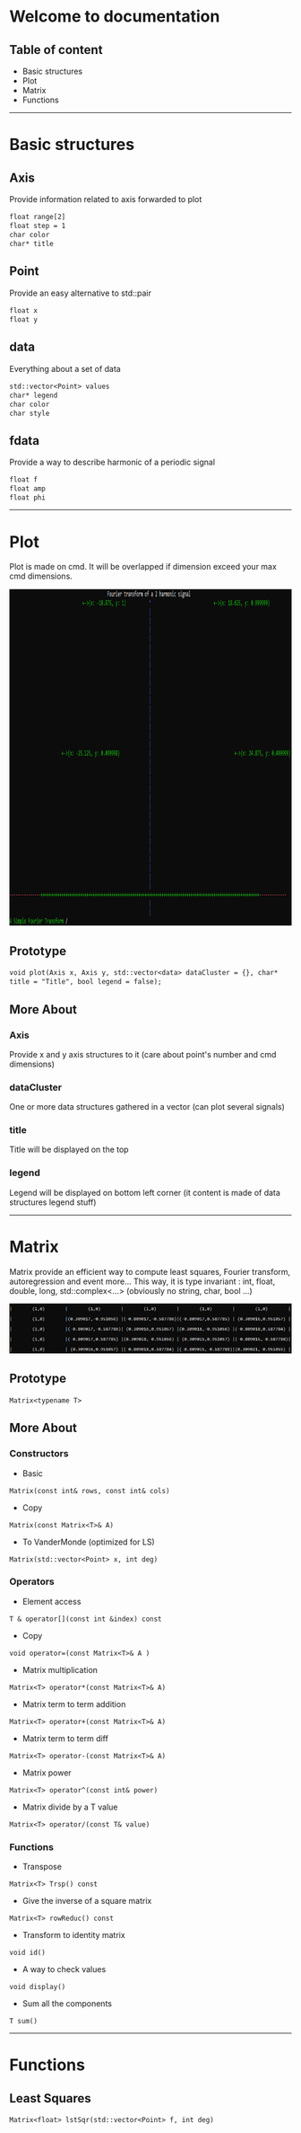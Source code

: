# Welcome to documentation

## Table of content

* Basic structures
* Plot
* Matrix
* Functions

-------------------------------------------------------------------------

# Basic structures

## Axis
Provide information related to axis forwarded to plot
```console
float range[2]
float step = 1
char color
char* title
```

## Point
Provide an easy alternative to std::pair 
```console
float x
float y
```

## data
Everything about a set of data
```console
std::vector<Point> values
char* legend
char color
char style
```

## fdata
Provide a way to describe harmonic of a periodic signal
```console
float f
float amp
float phi
```

-------------------------------------------------------------------------

# Plot
Plot is made on cmd. It will be overlapped if dimension exceed your max cmd dimensions.
<p align="center">
  <img width=900 height=600 src="https://github.com/MaximeAeva/AnalyticsTools/blob/master/res/FourierPlotExample.PNG">
</p>

## Prototype
```console
void plot(Axis x, Axis y, std::vector<data> dataCluster = {}, char* title = "Title", bool legend = false);
```

## More About
### Axis
Provide x and y axis structures to it (care about point's number and cmd dimensions)

### dataCluster
One or more data structures gathered in a vector (can plot several signals)

### title
Title will be displayed on the top

### legend
Legend will be displayed on bottom left corner (it content is made of data structures legend stuff)

-------------------------------------------------------------------------

# Matrix
Matrix provide an efficient way to compute least squares, Fourier transform, autoregression and event more...
This way, it is type invariant : int, float, double, long, std::complex<...> (obviously no string, char, bool ...)
<p align="center">
  <img src="https://github.com/MaximeAeva/AnalyticsTools/blob/master/res/MatrixPlotExample.PNG">
</p>

## Prototype
```console
Matrix<typename T> 
```

## More About
### Constructors
* Basic
```console
Matrix(const int& rows, const int& cols)
```
* Copy 
```console
Matrix(const Matrix<T>& A)
```
* To VanderMonde (optimized for LS)
```console
Matrix(std::vector<Point> x, int deg)
```

### Operators
* Element access
```console
T & operator[](const int &index) const 
```
* Copy
```console
void operator=(const Matrix<T>& A )
```
* Matrix multiplication
```console
Matrix<T> operator*(const Matrix<T>& A)
```
* Matrix term to term addition
```console
Matrix<T> operator+(const Matrix<T>& A)
```
* Matrix term to term diff
```console
Matrix<T> operator-(const Matrix<T>& A)
```
* Matrix power
```console
Matrix<T> operator^(const int& power) 
```
* Matrix divide by a T value
```console
Matrix<T> operator/(const T& value) 
```

### Functions
* Transpose
```console
Matrix<T> Trsp() const
```
* Give the inverse of a square matrix
```console
Matrix<T> rowReduc() const
```
* Transform to identity matrix
```console
void id()
```
* A way to check values
```console
void display()
```
* Sum all the components
```console
T sum()
```

-------------------------------------------------------------------------

# Functions

## Least Squares
```console
Matrix<float> lstSqr(std::vector<Point> f, int deg)
```
    